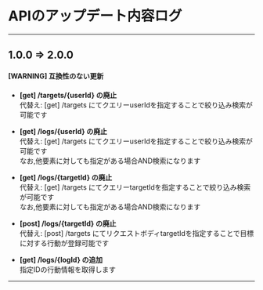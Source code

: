 # APIのアップデート内容ログ
___
## 1.0.0 => 2.0.0
#### [WARNING] 互換性のない更新
- __[get] /targets/{userId} の廃止__  
代替え: [get] /targets にてクエリーuserIdを指定することで絞り込み検索が可能です  

- __[get] /logs/{userId} の廃止__  
代替え: [get] /targets にてクエリーuserIdを指定することで絞り込み検索が可能です  
なお,他要素に対しても指定がある場合AND検索になります  
- __[get] /logs/{targetId} の廃止__  
代替え: [get] /targets にてクエリーtargetIdを指定することで絞り込み検索が可能です  
なお,他要素に対しても指定がある場合AND検索になります  
- __[post] /logs/{targetId} の廃止__  
代替え: [post] /targets にてリクエストボディtargetIdを指定することで目標に対する行動が登録可能です  
- __[get] /logs/{logId} の追加__  
指定IDの行動情報を取得します  
___